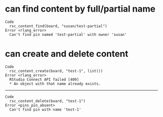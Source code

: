 # can find content by full/partial name

    Code
      rsc_content_find(board, "susan/test-partial")
    Error <rlang_error>
      Can't find pin named 'test-partial' with owner 'susan'

# can create and delete content

    Code
      rsc_content_create(board, "test-1", list())
    Error <rlang_error>
      RStudio Connect API failed [409]
      * An object with that name already exists.

---

    Code
      rsc_content_delete(board, "test-1")
    Error <pins_pin_absent>
      Can't find pin with name 'test-1'

